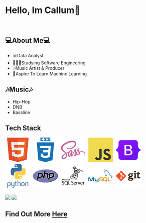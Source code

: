 <!--
**CKWheatley/CKWheatley** is a ✨ _special_ ✨ repository because its `README.md` (this file) appears on your GitHub profile.

Here are some ideas to get you started:

- 🔭 I’m currently working on ...
- 🌱 I’m currently learning ...
- 👯 I’m looking to collaborate on ...
- 🤔 I’m looking for help with ...
- 💬 Ask me about ...
- 📫 How to reach me: ...
- 😄 Pronouns: ...
- ⚡ Fun fact: ...
-->

<div>
  <h1>Hello, Im Callum👋</h1>
  &nbsp;
  <div>
    <h2>💻About Me💻</h2>
    <ul>
      <li>📊Data Analyst</li>
      <li>👨🏼‍💻Studying Software Engineering</li>
      <li>🎶Music Artist & Producer</li>
      <li>🧠Aspire To Learn Machine Learning</li>
    </ul>
  </div>
  <div>
    <h2>🎶Music🎶</h2>
    <ul>
      <li>Hip-Hop</li>
      <li>DNB</li>
      <li>Bassline</li>
    </ul>
  </div>
  <div>
    <h2>Tech Stack</h2>
    <img src="https://github.com/devicons/devicon/blob/master/icons/html5/html5-original.svg" title="HTML5" alt="HTML" width="80" height="80"/>&nbsp;
    <img src="https://github.com/devicons/devicon/blob/master/icons/css3/css3-plain-wordmark.svg"  title="CSS3" alt="CSS" width="80" height="80"/>&nbsp;
    <img src="https://github.com/devicons/devicon/blob/master/icons/sass/sass-original.svg"  title="SAAS" alt="SAAS" width="80" height="80"/>&nbsp;
    <img src="https://github.com/devicons/devicon/blob/master/icons/javascript/javascript-original.svg" title="JavaScript" alt="JavaScript" width="80" height="80"/>&nbsp;
    <img src="https://github.com/devicons/devicon/blob/master/icons/bootstrap/bootstrap-original.svg" title="Bootstrap" **alt="Bootstrap" width="80" height="80"/>&nbsp;
    <img src="https://github.com/devicons/devicon/blob/master/icons/python/python-original-wordmark.svg" title="python" **alt="python" width="80" height="80"/>&nbsp;
    <img src="https://github.com/devicons/devicon/blob/master/icons/php/php-original.svg" title="PHP" **alt="PHP" width="80" height="80"/>&nbsp;
    <img src="https://github.com/devicons/devicon/blob/master/icons/microsoftsqlserver/microsoftsqlserver-plain-wordmark.svg" title="MSSQL" **alt="MSSQL" width="80" height="80"/>&nbsp;
    <img src="https://github.com/devicons/devicon/blob/master/icons/mysql/mysql-original-wordmark.svg" title="My SQL" **alt="MYSQL" width="80" height="80"/>&nbsp;
    <img src="https://github.com/devicons/devicon/blob/master/icons/git/git-original-wordmark.svg" title="git" **alt="git" width="80" height="80"/>&nbsp;
  </div>
</div>
&nbsp;
<div>
  <img height="180em" src="https://github-readme-stats.vercel.app/api?username=CKWheatley&theme=buefy&show_icons=true" />
  <img height="180em" src="https://github-readme-stats.vercel.app/api/top-langs/?username=CKWheatley&theme=buefy&layout=compact" />
</div>
<div>
  <h2>Find Out More <a href="https://ckwheatley.github.io/CV/" target="_blank">Here</a></h2>
</div>
